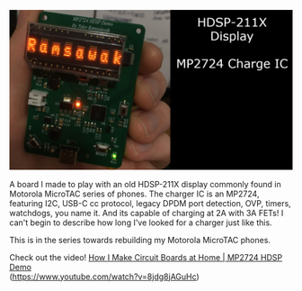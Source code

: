 <img src="https://raw.githubusercontent.com/TylerRamsawak/MP2724_HDSP_demo/refs/heads/main/img/thumbnail.jpg"></img>

A board I made to play with an old HDSP-211X display commonly found in Motorola MicroTAC series of phones. The charger IC is an MP2724, featuring I2C, USB-C cc protocol, legacy DPDM port detection, OVP, timers, watchdogs, you name it. And its capable of charging at 2A with 3A FETs! I can't begin to describe how long I've looked for a charger just like this.

This is in the series towards rebuilding my Motorola MicroTAC phones.

Check out the video! <a href="https://www.youtube.com/watch?v=8jdg8jAGuHc"> How I Make Circuit Boards at Home | MP2724 HDSP Demo</a><br>
(https://www.youtube.com/watch?v=8jdg8jAGuHc)
